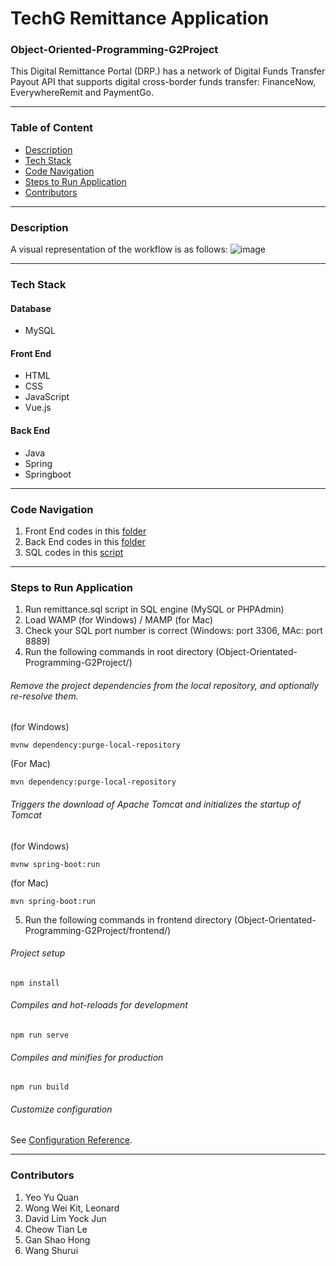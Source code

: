 # TechG Remittance Application 
### Object-Oriented-Programming-G2Project

This Digital Remittance Portal (DRP.) has a network of Digital Funds Transfer Payout API that supports digital cross-border funds transfer: FinanceNow, EverywhereRemit
and PaymentGo.

---

### Table of Content
* [Description](/README.md#description)
* [Tech Stack](/README.md#tech-stack)
* [Code Navigation](/README.md#code-navigation)
* [Steps to Run Application](/README.md#steps-to-run-application)
* [Contributors](/README.md#contributors)

---

### Description
A visual representation of the workflow is as follows:
![image](https://user-images.githubusercontent.com/78516806/161027333-95c9164c-3df4-4644-a111-905d295bb621.png)

---

### Tech Stack
#### Database
* MySQL

#### Front End
* HTML
* CSS
* JavaScript
* Vue.js

#### Back End
* Java
* Spring
* Springboot

---

### Code Navigation 
1. Front End codes in this [folder](https://github.com/shaohong-g/Object-Orientated-Programming-G2Project/tree/main/frontend)
2. Back End codes in this [folder](https://github.com/shaohong-g/Object-Orientated-Programming-G2Project/tree/main/src)
3. SQL codes in this [script](https://github.com/shaohong-g/Object-Orientated-Programming-G2Project/blob/main/remittance.sql)

---

### Steps to Run Application
1. Run remittance.sql script in SQL engine (MySQL or PHPAdmin) 
2. Load WAMP (for Windows) / MAMP (for Mac)
3. Check your SQL port number is correct (Windows: port 3306, MAc: port 8889)
4. Run the following commands in root directory (Object-Orientated-Programming-G2Project/)
###### Remove the project dependencies from the local repository, and optionally re-resolve them.
(for Windows)
```
mvnw dependency:purge-local-repository
```
(For Mac)
```
mvn dependency:purge-local-repository
```
###### Triggers the download of Apache Tomcat and initializes the startup of Tomcat
(for Windows)
```
mvnw spring-boot:run
```
(for Mac)
```
mvn spring-boot:run
```
5. Run the following commands in frontend directory (Object-Orientated-Programming-G2Project/frontend/)
###### Project setup
```
npm install
```

###### Compiles and hot-reloads for development
```
npm run serve
```

###### Compiles and minifies for production
```
npm run build
```

###### Customize configuration
See [Configuration Reference](https://cli.vuejs.org/config/).

---

### Contributors
1. Yeo Yu Quan
2. Wong Wei Kit, Leonard
3. David Lim Yock Jun
4. Cheow Tian Le
5. Gan Shao Hong
6. Wang Shurui 
